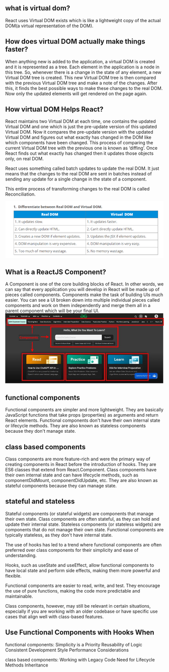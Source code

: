 ## what is virtual dom?

React uses Virtual DOM exists which is like a lightweight copy of the actual DOM(a virtual representation of the DOM).

## How does virtual DOM actually make things faster?

When anything new is added to the application, a virtual DOM is created and it is represented as a tree. Each element in the application is a node in this tree. So, whenever there is a change in the state of any element, a new Virtual DOM tree is created. This new Virtual DOM tree is then compared with the previous Virtual DOM tree and make a note of the changes. After this, it finds the best possible ways to make these changes to the real DOM. Now only the updated elements will get rendered on the page again.

## How virtual DOM Helps React?

React maintains two Virtual DOM at each time, one contains the updated Virtual DOM and one which is just the pre-update version of this updated Virtual DOM. Now it compares the pre-update version with the updated Virtual DOM and figures out what exactly has changed in the DOM like which components have been changed. This process of comparing the current Virtual DOM tree with the previous one is known as ‘diffing’. Once React finds out what exactly has changed then it updates those objects only, on real DOM.

React uses something called batch updates to update the real DOM. It just means that the changes to the real DOM are sent in batches instead of sending any update for a single change in the state of a component.

This entire process of transforming changes to the real DOM is called Reconciliation.

![Alt text](image.png)

## What is a ReactJS Component?

A Component is one of the core building blocks of React. In other words, we can say that every application you will develop in React will be made up of pieces called components. Components make the task of building UIs much easier. You can see a UI broken down into multiple individual pieces called components and work on them independently and merge them all in a parent component which will be your final UI.
![Alt text](image-1.png)

## functional components

Functional components are simpler and more lightweight.
They are basically JavaScript functions that take props (properties) as arguments and return React elements.
Functional components don't have their own internal state or lifecycle methods.
They are also known as stateless components because they don't manage state.

## class based components

Class components are more feature-rich and were the primary way of creating components in React before the introduction of hooks.
They are ES6 classes that extend from React.Component.
Class components have their own internal state and can have lifecycle methods, such as componentDidMount, componentDidUpdate, etc.
They are also known as stateful components because they can manage state.

## stateful and stateless

Stateful components (or stateful widgets) are components that manage their own state. Class components are often stateful, as they can hold and update their internal state.
Stateless components (or stateless widgets) are components that do not manage their own state. Functional components are typically stateless, as they don't have internal state.

The use of hooks has led to a trend where functional components are often preferred over class components for their simplicity and ease of understanding.

Hooks, such as useState and useEffect, allow functional components to have local state and perform side effects, making them more powerful and flexible.

Functional components are easier to read, write, and test. They encourage the use of pure functions, making the code more predictable and maintainable.

Class components, however, may still be relevant in certain situations, especially if you are working with an older codebase or have specific use cases that align well with class-based features.

## Use Functional Components with Hooks When
functional components:
Simplicity is a Priority
Reusability of Logic
Consistent Development Style
Performance Considerations

class based components:
Working with Legacy Code
Need for Lifecycle Methods
Inheritance


